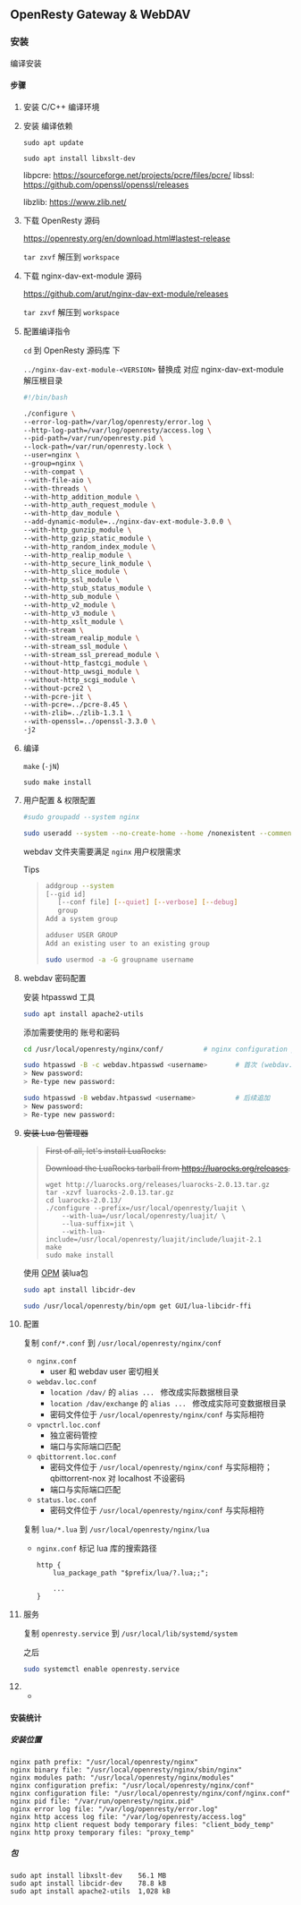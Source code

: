 ## OpenResty Gateway & WebDAV

### 安装

编译安装

#### 步骤

1. 安装 C/C++ 编译环境

2. 安装 编译依赖

   ```
   sudo apt update
   
   sudo apt install libxslt-dev
   ```

   libpcre: https://sourceforge.net/projects/pcre/files/pcre/
   libssl: https://github.com/openssl/openssl/releases

   libzlib: https://www.zlib.net/

3. 下载 OpenResty 源码

   https://openresty.org/en/download.html#lastest-release

   `tar zxvf` 解压到 `workspace`

4. 下载 nginx-dav-ext-module 源码

   https://github.com/arut/nginx-dav-ext-module/releases

   `tar zxvf` 解压到 `workspace`

5. 配置编译指令

   `cd` 到 OpenResty 源码库 下

   `../nginx-dav-ext-module-<VERSION>` 替换成 对应 nginx-dav-ext-module 解压根目录 

   ```bash
   #!/bin/bash
   
   ./configure \
   --error-log-path=/var/log/openresty/error.log \
   --http-log-path=/var/log/openresty/access.log \
   --pid-path=/var/run/openresty.pid \
   --lock-path=/var/run/openresty.lock \
   --user=nginx \
   --group=nginx \
   --with-compat \
   --with-file-aio \
   --with-threads \
   --with-http_addition_module \
   --with-http_auth_request_module \
   --with-http_dav_module \
   --add-dynamic-module=../nginx-dav-ext-module-3.0.0 \
   --with-http_gunzip_module \
   --with-http_gzip_static_module \
   --with-http_random_index_module \
   --with-http_realip_module \
   --with-http_secure_link_module \
   --with-http_slice_module \
   --with-http_ssl_module \
   --with-http_stub_status_module \
   --with-http_sub_module \
   --with-http_v2_module \
   --with-http_v3_module \
   --with-http_xslt_module \
   --with-stream \
   --with-stream_realip_module \
   --with-stream_ssl_module \
   --with-stream_ssl_preread_module \
   --without-http_fastcgi_module \
   --without-http_uwsgi_module \
   --without-http_scgi_module \
   --without-pcre2 \
   --with-pcre-jit \
   --with-pcre=../pcre-8.45 \
   --with-zlib=../zlib-1.3.1 \
   --with-openssl=../openssl-3.3.0 \
   -j2
   ```

6. 编译

   `make`  (`-jN`)

   `sudo make install`

7. 用户配置 & 权限配置

   ```bash
   #sudo groupadd --system nginx
   
   sudo useradd --system --no-create-home --home /nonexistent --comment "nginx user" --shell /usr/sbin/nologin nginx
   
   ```

   webdav 文件夹需要满足 `nginx` 用户权限需求

   Tips

   >
   >```bash
   >addgroup --system
   >[--gid id]
   >    [--conf file] [--quiet] [--verbose] [--debug]
   >    group
   >Add a system group
   >
   >adduser USER GROUP
   >Add an existing user to an existing group
   >
   >sudo usermod -a -G groupname username
   >```

   

8. webdav 密码配置

   安装 htpasswd 工具

   ```bash
   sudo apt install apache2-utils
   ```

   添加需要使用的 账号和密码

   ```bash
   cd /usr/local/openresty/nginx/conf/			# nginx configuration prefix
   
   sudo htpasswd -B -c webdav.htpasswd <username>		# 首次 (webdav.htpasswd 不存在)
   > New password: 
   > Re-type new password:
   
   sudo htpasswd -B webdav.htpasswd <username>			# 后续追加
   > New password: 
   > Re-type new password:
   ```

   

9. ~~安装 Lua 包管理器~~

   > ~~First of all, let's install LuaRocks:~~
   >
   > ~~Download the LuaRocks tarball from https://luarocks.org/releases.~~ 
   >
   > ```shell
   > wget http://luarocks.org/releases/luarocks-2.0.13.tar.gz
   > tar -xzvf luarocks-2.0.13.tar.gz
   > cd luarocks-2.0.13/
   > ./configure --prefix=/usr/local/openresty/luajit \
   >     --with-lua=/usr/local/openresty/luajit/ \
   >     --lua-suffix=jit \
   >     --with-lua-include=/usr/local/openresty/luajit/include/luajit-2.1
   > make
   > sudo make install
   > ```

   使用 [OPM](https://github.com/openresty/opm#readme) 装lua包

   ```bash
   sudo apt install libcidr-dev
   
   sudo /usr/local/openresty/bin/opm get GUI/lua-libcidr-ffi
   ```

10. 配置

    复制 `conf/*.conf` 到 `/usr/local/openresty/nginx/conf`

    - `nginx.conf`
      - user 和 webdav user 密切相关
    - `webdav.loc.conf`
      -  `location /dav/` 的 `alias ... ` 修改成实际数据根目录 
      -  `location /dav/exchange` 的 `alias ... ` 修改成实际可变数据根目录 
      -  密码文件位于 `/usr/local/openresty/nginx/conf` 与实际相符
    - `vpnctrl.loc.conf`
      - 独立密码管控
      - 端口与实际端口匹配
    - `qbittorrent.loc.conf`
      - 密码文件位于 `/usr/local/openresty/nginx/conf` 与实际相符；qbittorrent-nox 对 localhost 不设密码
      - 端口与实际端口匹配
    - `status.loc.conf`
      - 密码文件位于 `/usr/local/openresty/nginx/conf` 与实际相符

    复制 `lua/*.lua` 到 `/usr/local/openresty/nginx/lua`

    - `nginx.conf` 标记 lua 库的搜索路径

      ```nginx
      http {
          lua_package_path "$prefix/lua/?.lua;;";
          
          ...
      }
      ```

      

11. 服务

    复制 `openresty.service` 到 `/usr/local/lib/systemd/system`

    之后

    ```bash
    sudo systemctl enable openresty.service
    ```

    

12. -

#### 安装统计

##### 安装位置

```
nginx path prefix: "/usr/local/openresty/nginx"
nginx binary file: "/usr/local/openresty/nginx/sbin/nginx"
nginx modules path: "/usr/local/openresty/nginx/modules"
nginx configuration prefix: "/usr/local/openresty/nginx/conf"
nginx configuration file: "/usr/local/openresty/nginx/conf/nginx.conf"
nginx pid file: "/var/run/openresty/nginx.pid"
nginx error log file: "/var/log/openresty/error.log"
nginx http access log file: "/var/log/openresty/access.log"
nginx http client request body temporary files: "client_body_temp"
nginx http proxy temporary files: "proxy_temp"
```

##### 包

```
sudo apt install libxslt-dev	56.1 MB
sudo apt install libcidr-dev	78.8 kB
sudo apt install apache2-utils	1,028 kB
```
